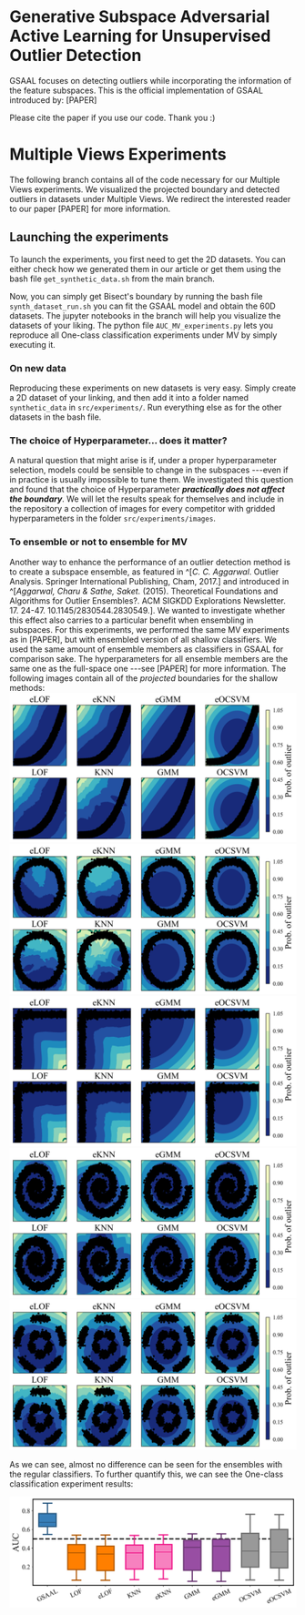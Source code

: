 # Generative Subspace Adversarial Active Learning for Unsupervised Outlier Detection

GSAAL focuses on detecting outliers while incorporating the information of the feature subspaces. This is the official implementation of GSAAL introduced by: [PAPER]

Please cite the paper if you use our code. Thank you :)

# Multiple Views Experiments

The following branch contains all of the code necessary for our Multiple Views experiments. We visualized the projected boundary and detected outliers in datasets under Multiple Views. 
We redirect the interested reader to our paper [PAPER] for more information.

## Launching the experiments

To launch the experiments, you first need to get the 2D datasets. You can either check how we generated them in our article or get them using the bash file ```get_synthetic_data.sh``` from the main branch. 

Now, you can simply get Bisect's boundary by running the bash file ```synth_dataset_run.sh``` you can fit the GSAAL model and obtain the 60D datasets. The jupyter notebooks in the branch will help you visualize the datasets of your liking. The python file ```AUC_MV_experiments.py``` lets you reproduce all One-class classification experiments under MV by simply executing it.

### On new data

Reproducing these experiments on new datasets is very easy. Simply create a 2D dataset of your linking, and then add it into a folder named ```synthetic_data``` in ```src/experiments/```. Run everything else as for the other datasets in the bash file. 

### The choice of Hyperparameter... does it matter? 

A natural question that might arise is if, under a proper hyperparameter selection, models could be sensible to change in the subspaces ---even if in practice is usually impossible to tune them. We investigated this question and found that the choice of Hyperparameter ***practically does not affect the boundary***. We will let the results speak for themselves and include in the repository a collection of images for every competitor with gridded hyperparameters in the folder ```src/experiments/images```. 


### To ensemble or not to ensemble for MV

Another way to enhance the performance of an outlier detection method is to create a subspace ensemble, as featured in ^[*C. C. Aggarwal*. Outlier Analysis. Springer International Publishing, Cham, 2017.] and introduced in ^[*Aggarwal, Charu & Sathe, Saket.* (2015). Theoretical Foundations and Algorithms for Outlier Ensembles?. ACM SIGKDD Explorations Newsletter. 17. 24-47. 10.1145/2830544.2830549.]. We wanted to investigate whether this effect also carries to a particular benefit when ensembling in subspaces. For this experiments, we performed the same MV experiments as in [PAPER], but with ensembled version of all shallow classifiers. We used the same amount of ensemble members as classifiers in GSAAL for comparison sake. The hyperparameters for all ensemble members are the same one as the full-space one ---see [PAPER] for more information. The following images contain all of the *projected* boundaries for the shallow methods:
![banna_ens](src/experiments/images/banana/ensembles_banana_comparison.png)
![circle_ens](src/experiments/images/circle/ensembles_circle_comparison.png)
![L_ens](src/experiments/images/L/ensembles_L_comparison.png)
![spiral_ens](src/experiments/images/spiral/ensembles_spiral_comparison.png)
![star_ens](src/experiments/images/star/ensembles_star_comparison.png)

As we can see, almost no difference can be seen for the ensembles with the regular classifiers. To further quantify this, we can see the One-class classification experiment results:

![Boxplot_ens](src/experiments/images/Boxplots_ensembles_MV_AUC.png)